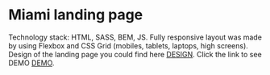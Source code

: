 # Miami landing page

Technology stack: HTML, SASS, BEM, JS.
Fully responsive layout was made by using Flexbox and CSS Grid (mobiles, tablets, laptops, high screens).
Design of the landing page you could find here <a href="https://www.figma.com/file/Ic3SlZjkATYaS7uTifZAIk/BIKE?node-id=0%3A1">DESIGN</a>.
Click the link to see DEMO <a href="https://sekam0.github.io/layout_miami/">DEMO</a>. 
